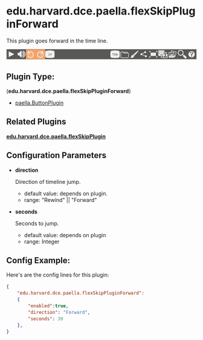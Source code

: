 # edu.harvard.dce.paella.flexSkipPluginForward

This plugin goes forward in the time line.

![](images/flexSkipPlugin.jpg)

## Plugin Type:
(**edu.harvard.dce.paella.flexSkipPluginForward**)

- [paella.ButtonPlugin](../plugin_type.md)

## Related Plugins 

[**edu.harvard.dce.paella.flexSkipPlugin**](edu.harvard.dce.paella.flexSkipPlugin.md)

## Configuration Parameters

* **direction**

	Direction of timeline jump.
	- default value: depends on plugin.
	- range: "Rewind" || "Forward"

* **seconds**

	Seconds to jump.
	- default value: depends on plugin
	- range: Integer


## Config Example:

Here's are the config lines for this plugin:

```json
{
	"edu.harvard.dce.paella.flexSkipPluginForward": 
	{
		"enabled":true, 
		"direction": "Forward",
		"seconds": 30
	},
}
```
